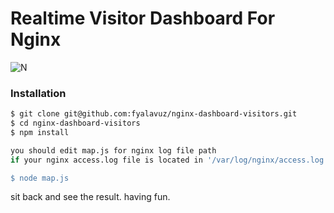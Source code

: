 # Realtime Visitor Dashboard For Nginx
![N](http://i67.tinypic.com/20jpjiv.png)

### Installation
```sh
$ git clone git@github.com:fyalavuz/nginx-dashboard-visitors.git
$ cd nginx-dashboard-visitors
$ npm install

you should edit map.js for nginx log file path
if your nginx access.log file is located in '/var/log/nginx/access.log' you don't need to change anything.

$ node map.js
```

sit back and see the result.
having fun.



